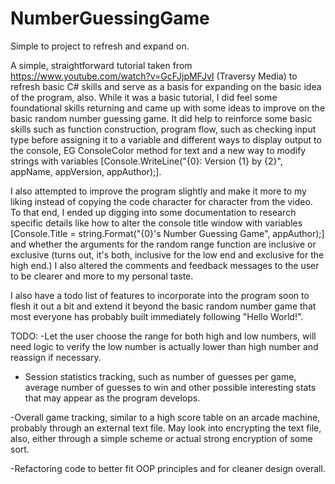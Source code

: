 # NumberGuessingGame

Simple to project to refresh and expand on.
 
 A simple, straightforward tutorial taken from https://www.youtube.com/watch?v=GcFJjpMFJvI (Traversy Media) to refresh basic C# skills and serve as a basis for expanding on the basic idea of the program, also. While it was a basic tutorial, I did feel some foundational skills returning and came up with some ideas to improve on the basic random number guessing game. It did help to reinforce some basic skills such as function construction, program flow, such as checking input type before assigning it to a variable and different ways to display output to the console, EG ConsoleColor method for text and a new way to modify strings with variables [Console.WriteLine("{0}: Version {1} by {2}", appName, appVersion, appAuthor);].
 
I also attempted to improve the program slightly and make it more to my liking instead of copying the code character for character from the video. To that end, I ended up digging into some documentation to research specific details like how to alter the console title window with variables [Console.Title = string.Format("{0}'s Number Guessing Game", appAuthor);] and whether the arguments for the random range function are inclusive or exclusive (turns out, it's both, inclusive for the low end and exclusive for the high end.) I also altered the comments and feedback messages to the user to be clearer and more to my personal taste.

I also have a todo list of features to incorporate into the program soon to flesh it out a bit and extend it beyond the basic random number game that most everyone has probably built immediately following "Hello World!".

TODO:
-Let the user choose the range for both high and low numbers, will need logic to verify the low number is actually lower than high number and reassign if necessary.

- Session statistics tracking, such as number of guesses per game, average number of guesses to win and other possible interesting stats that may appear as the program develops.

-Overall game tracking, similar to a high score table on an arcade machine, probably through an external text file. May look into encrypting the text file, also, either through a simple scheme or actual strong encryption of some sort.
 
 -Refactoring code to better fit OOP principles and for cleaner design overall.
